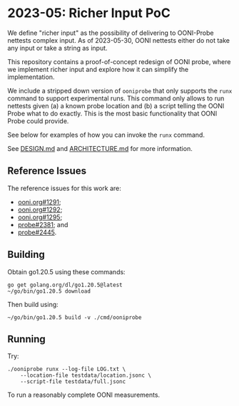 # 2023-05: Richer Input PoC

We define "richer input" as the possibility of delivering to OONI-Probe
nettests complex input. As of 2023-05-30, OONI nettests either do not
take any input or take a string as input.

This repository contains a proof-of-concept redesign of OONI probe,
where we implement richer input and explore how it can simplify the
implementation.

We include a stripped down version of `ooniprobe` that only supports
the `runx` command to support experimental runs. This command only
allows to run nettests given (a) a known probe location and (b) a script
telling the OONI Probe what to do exactly. This is the most basic
functionality that OONI Probe could provide.

See below for examples of how you can invoke the `runx` command.

See [DESIGN.md](DESIGN.md) and [ARCHITECTURE.md](ARCHITECTURE.md)
for more information.

## Reference Issues

The reference issues for this work are:

- [ooni.org#1291](https://github.com/ooni/ooni.org/issues/1291);
- [ooni.org#1292](https://github.com/ooni/ooni.org/issues/1292);
- [ooni.org#1295](https://github.com/ooni/ooni.org/issues/1295);
- [probe#2381](https://github.com/ooni/probe/issues/2381); and
- [probe#2445](https://github.com/ooni/probe/issues/2445).

## Building

Obtain go1.20.5 using these commands:

```console
go get golang.org/dl/go1.20.5@latest
~/go/bin/go1.20.5 download
```

Then build using:

```console
~/go/bin/go1.20.5 build -v ./cmd/ooniprobe
```

## Running

Try:

```console
./ooniprobe runx --log-file LOG.txt \
	--location-file testdata/location.jsonc \
	--script-file testdata/full.jsonc
```

To run a reasonably complete OONI measurements.
